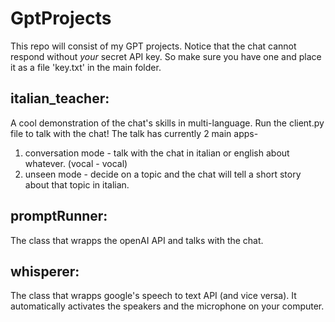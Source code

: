 # GptProjects
This repo will consist of my GPT projects.
Notice that the chat cannot respond without *your* secret API key. So make sure you have
one and place it as a file 'key.txt' in the main folder. 

## italian_teacher:
A cool demonstration of the chat's skills in multi-language. 
Run the client.py file to talk with the chat! The talk has currently 2 main apps- 
1. conversation mode - talk with the chat in italian or english about whatever. (vocal - vocal)
2. unseen mode - decide on a topic and the chat will tell a short story about that topic in italian.

## promptRunner:
The class that wrapps the openAI API and talks with the chat.

## whisperer:
The class that wrapps google's speech to text API (and vice versa). It automatically activates the
speakers and the microphone on your computer. 